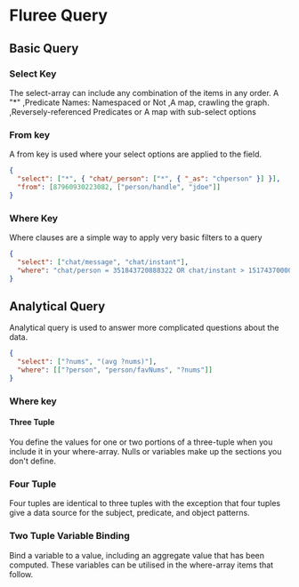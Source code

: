 # Fluree Query
## Basic Query
### Select Key
The select-array can include any combination of the items in any order. A "*"
,Predicate Names: Namespaced or Not
,A map, crawling the graph.
,Reversely-referenced Predicates
or A map with sub-select options
### From key
A from key is used where your select options are applied to the field.
``` json
{
  "select": ["*", { "chat/_person": ["*", { "_as": "chperson" }] }],
  "from": [87960930223082, ["person/handle", "jdoe"]]
}
```
### Where Key
Where clauses are a simple way to apply very basic filters to a query
``` json
{
  "select": ["chat/message", "chat/instant"],
  "where": "chat/person = 351843720888322 OR chat/instant > 1517437000000"
}

```

## Analytical Query
Analytical query is used to answer more complicated questions about the data.
``` json
{
  "select": ["?nums", "(avg ?nums)"],
  "where": [["?person", "person/favNums", "?nums"]]
}
```
### Where key
#### Three Tuple
You define the values for one or two portions of a three-tuple when you include it in your where-array. Nulls or variables make up the sections you don't define.
### Four Tuple
Four tuples are identical to three tuples with the exception that four tuples give a data source for the subject, predicate, and object patterns.
### Two Tuple Variable Binding
Bind a variable to a value, including an aggregate value that has been computed. These variables can be utilised in the where-array items that follow.

